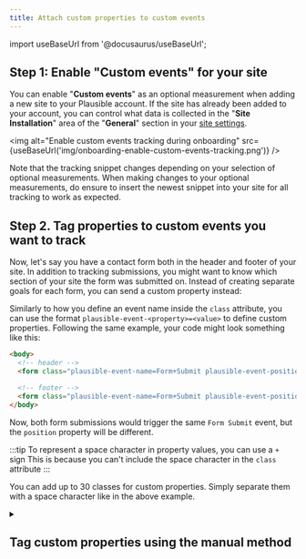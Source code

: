 ```yaml
---
title: Attach custom properties to custom events
---
```


import useBaseUrl from '@docusaurus/useBaseUrl';

## Step 1: Enable "Custom events" for your site

You can enable "**Custom events**" as an optional measurement when adding a new site to your Plausible account. If the site has already been added to your account, you can control what data is collected in the "**Site Installation**" area of the "**General**" section in your [site settings](website-settings.md).

<img alt="Enable custom events tracking during onboarding" src={useBaseUrl('img/onboarding-enable-custom-events-tracking.png')} />

Note that the tracking snippet changes depending on your selection of optional measurements. When making changes to your optional measurements, do ensure to insert the newest snippet into your site for all tracking to work as expected. 

## Step 2. Tag properties to custom events you want to track

Now, let's say you have a contact form both in the header and footer of your site. In addition to tracking submissions, you might want to know which section of your site the form was submitted on. Instead of creating separate goals for each form, you can send a custom property instead:

Similarly to how you define an event name inside the `class` attribute, you can use the format `plausible-event-<property>=<value>` to define custom properties. Following the same example, your code might look something like this:

```html
<body>
  <!-- header -->
  <form class="plausible-event-name=Form+Submit plausible-event-position=header">...</form>

  <!-- footer -->
  <form class="plausible-event-name=Form+Submit plausible-event-position=footer">...</form>
</body>
```

Now, both form submissions would trigger the same `Form Submit` event, but the `position` property will be different.

:::tip To represent a space character in property values, you can use a `+` sign
This is because you can't include the space character in the `class` attribute
:::

You can add up to 30 classes for custom properties. Simply separate them with a space character like in the above example.

<details>

<summary>
  
## Tag custom properties using the manual method

</summary>

This is an alternative option for those who are sending custom events manually with JavaScript, for example:

```js
plausible('Download')
```

All you have to do is add the second argument to this function call with the custom properties as follows:

```js
plausible('Download', {props: {method: 'HTTP', position: 'footer'}})
```

</details>
